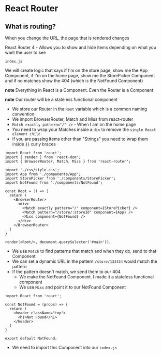 # React Router

## What is routing?
When you change the URL, the page that is rendered changes

React Router 4 - Allows you to show and hide items depending on what you want the user to see

`index.js`

We will create logic that says if I'm on the store page, show me the App Component, if I'm on the home page, show me the StorePicker Component and if no matches show the 404 (which is the NotFound Component)

**note** Everything in React is a Component. Even the Router is a Component

**note** Our router will be a stateless functional component

* We store our Router in the `Root` variable which is a common naming convention
* We import BrowserRouter, Match and Miss from react-router
* `Match exactly pattern="/" />` - When I am on the home page
* You need to wrap your Matches inside a `div` to remove the `single React element child`
* If you are passing items other than "Strings" you need to wrap them inside `{}` curly braces

```
import React from 'react';
import { render } from 'react-dom';
import { BrowserRouter, Match, Miss } from 'react-router';

import './css/style.css';
import App from './components/App';
import StorePicker from './components/StorePicker';
import NotFound from './components/NotFound';

const Root = () => {
  return (
    <BrowserRouter>
      <div>
        <Match exactly pattern="/" component={StorePicker} />
        <Match pattern="/store/:storeId" component={App} />
        <Miss component={NotFound} />
      </div>
    </BrowserRouter>
  )
}

render(<Root/>, document.querySelector('#main'));
```

* We use `Match` to find patterns that match and when they do, send to that Component
* We can set a dynamic URL in the pattern `/store/133434` would match the pattern
* If the pattern doesn't match, we send them to our 404
    - We make the NotFound Component. I made it a stateless functional component
    - We use `Miss` and point it to our NotFound Component

```
import React from 'react';

const NotFound = (props) => {
  return (
    <header className="top">
      <h1>Not Found</h1>
    </header>
  )
}

export default NotFound;
```

* We need to import this Component into our `index.js`
